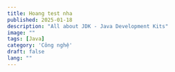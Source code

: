 ```yaml
---
title: Hoang test nha
published: 2025-01-18
description: "All about JDK - Java Development Kits"
image: ""
tags: [Java]
category: 'Công nghệ'
draft: false
lang: ""
---
```

